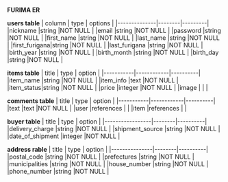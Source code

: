 **FURIMA ER**

**users table**
|    column    |  type  | options |
|--------------|--------|---------|
|nickname      |string  |NOT NULL |
|email         |string  |NOT NULL |
|password      |string  |NOT NULL |
|first_name    |string  |NOT NULL |
|last_name     |string  |NOT NULL |
|first_furigana|string  |NOT NULL |
|last_furigana |string  |NOT NULL |
|birth_year    |string  |NOT NULL |
|birth_month   |string  |NOT NULL |
|birth_day     |string  |NOT NULL |



**items table**
|   title   |    type    |  option  |
|-----------|------------|----------|
|item_name  |string      |NOT NULL  |
|item_info  |text        |NOT NULL  |
|item_status|string      |NOT NULL  |
|price      |integer     |NOT NULL  |
|image      |            |          |



**comments table**
|   title   |    type    |  option  |
|-----------|------------|----------|
|text       |text        |NOT NULL  |
|user       |references  |          |
|item       |references  |          |



**buyer table**
|      title      |  type  |  option  |
|-----------------|--------|----------|
|delivery_charge  |string  |NOT NULL  |
|shipment_source  |string  |NOT NULL  |
|date_of_shipment |integer |NOT NULL  |



**address rable**
|     title     |  type  |  option  |
|---------------|--------|----------|
|postal_code    |string  |NOT NULL  |
|prefectures    |string  |NOT NULL  |
|municipalities |string  |NOT NULL  |
|house_number   |string  |NOT NULL  |
|phone_number   |string  |NOT NULL  |